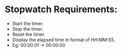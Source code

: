 # Stopwatch Requirements:
- Start the timer.
- Stop the timer.
- Reset the timer.
- Display the elapsed time in format of HH:MM:SS.
- Eg: 00:00:01 -> 00:00:00

